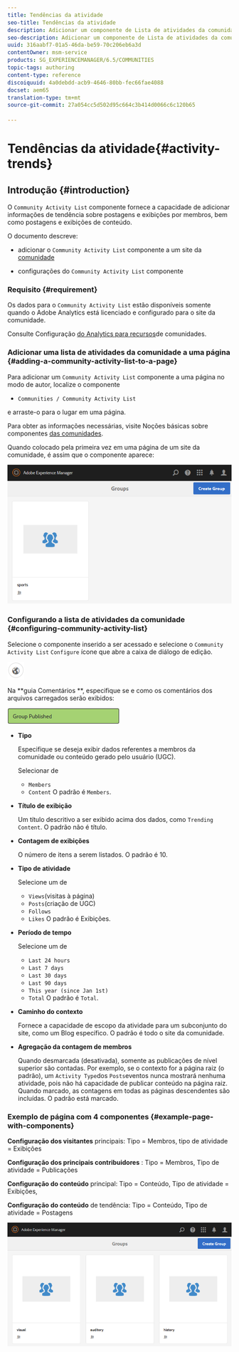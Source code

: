 ```yaml
---
title: Tendências da atividade
seo-title: Tendências da atividade
description: Adicionar um componente de Lista de atividades da comunidade a uma página
seo-description: Adicionar um componente de Lista de atividades da comunidade a uma página
uuid: 316aabf7-01a5-46da-be59-70c206eb6a3d
contentOwner: msm-service
products: SG_EXPERIENCEMANAGER/6.5/COMMUNITIES
topic-tags: authoring
content-type: reference
discoiquuid: 4a0debdd-acb9-4646-80bb-fec66fae4088
docset: aem65
translation-type: tm+mt
source-git-commit: 27a054cc5d502d95c664c3b414d0066c6c120b65

---
```



# Tendências da atividade{#activity-trends}

## Introdução {#introduction}

O `Community Activity List` componente fornece a capacidade de adicionar informações de tendência sobre postagens e exibições por membros, bem como postagens e exibições de conteúdo.

O documento descreve:

* adicionar o `Community Activity List` componente a um site da [comunidade](/help/communities/overview.md#community-sites)

* configurações do `Community Activity List` componente

### Requisito {#requirement}

Os dados para o `Community Activity List` estão disponíveis somente quando o Adobe Analytics está licenciado e configurado para o site da comunidade.

Consulte Configuração [do Analytics para recursos](/help/communities/analytics.md)de comunidades.

### Adicionar uma lista de atividades da comunidade a uma página {#adding-a-community-activity-list-to-a-page}

Para adicionar um `Community Activity List` componente a uma página no modo de autor, localize o componente

* `Communities / Community Activity List`

e arraste-o para o lugar em uma página.

Para obter as informações necessárias, visite Noções básicas sobre componentes [das comunidades](/help/communities/basics.md).

Quando colocado pela primeira vez em uma página de um site da comunidade, é assim que o componente aparece:

![chlimage_1-54](assets/chlimage_1-54.png)

### Configurando a lista de atividades da comunidade {#configuring-community-activity-list}

Selecione o componente inserido a ser acessado e selecione o `Community Activity List` `Configure` ícone que abre a caixa de diálogo de edição.

![chlimage_1-55](assets/chlimage_1-55.png)

Na **guia Comentários **, especifique se e como os comentários dos arquivos carregados serão exibidos:

![chlimage_1-56](assets/chlimage_1-56.png)

* **Tipo**

   Especifique se deseja exibir dados referentes a membros da comunidade ou conteúdo gerado pelo usuário (UGC).

   Selecionar de

   * `Members`
   * `Content`
   O padrão é `Members`.

* **Título de exibição**

   Um título descritivo a ser exibido acima dos dados, como `Trending Content`.
O padrão não é título.

* **Contagem de exibições**

   O número de itens a serem listados.
O padrão é 10.

* **Tipo de atividade**

   Selecione um de

   * `Views`(visitas à página)
   * `Posts`(criação de UGC)
   * `Follows`
   * `Likes`
   O padrão é Exibições.

* **Período de tempo**

   Selecione um de

   * `Last 24 hours`
   * `Last 7 days`
   * `Last 30 days`
   * `Last 90 days`
   * `This year (since Jan 1st)`
   * `Total`
   O padrão é `Total`.

* **Caminho do contexto**

   Fornece a capacidade de escopo da atividade para um subconjunto do site, como um Blog específico.
O padrão é todo o site da comunidade.

* **Agregação da contagem de membros**

   Quando desmarcada (desativada), somente as publicações de nível superior são contadas. Por exemplo, se o contexto for a página raiz (o padrão), um `Activity Type`dos `Posts`eventos nunca mostrará nenhuma atividade, pois não há capacidade de publicar conteúdo na página raiz. Quando marcado, as contagens em todas as páginas descendentes são incluídas.
O padrão está marcado.

### Exemplo de página com 4 componentes {#example-page-with-components}

**Configuração dos visitantes** principais: Tipo = Membros, tipo de atividade = Exibições

**Configuração dos principais contribuidores** : Tipo = Membros, Tipo de atividade = Publicações

**Configuração do conteúdo** principal: Tipo = Conteúdo, Tipo de atividade = Exibições,

**Configuração do conteúdo** de tendência: Tipo = Conteúdo, Tipo de atividade = Postagens

![chlimage_1-57](assets/chlimage_1-57.png)

